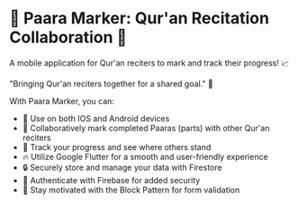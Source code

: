<div class="markdown prose w-full break-words dark:prose-invert light"><h1>🕌 Paara Marker: Qur'an Recitation Collaboration 🕌</h1><p>A mobile application for Qur'an reciters to mark and track their progress! 📈</p><p>"Bringing Qur'an reciters together for a shared goal." 💬</p><p>With Paara Marker, you can:</p><ul><li>📱 Use on both IOS and Android devices</li><li>💬 Collaboratively mark completed Paaras (parts) with other Qur'an reciters</li><li>🎯 Track your progress and see where others stand</li><li>🔥 Utilize Google Flutter for a smooth and user-friendly experience</li><li>🔒 Securely store and manage your data with Firestore</li><li>🔐 Authenticate with Firebase for added security</li><li>💪 Stay motivated with the Block Pattern for form validation</li></ul></div>
